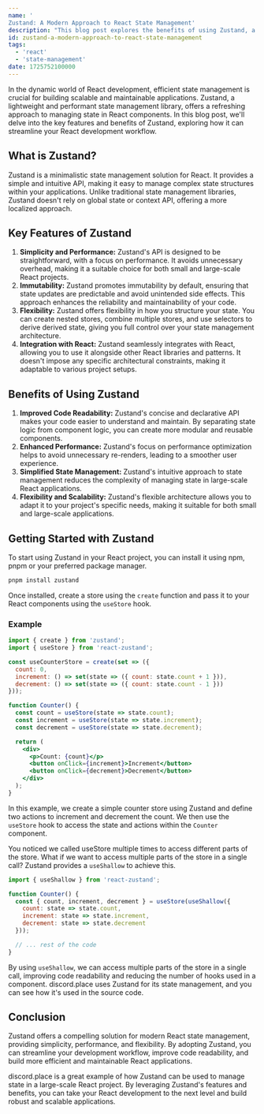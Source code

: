```yaml
---
name: '
Zustand: A Modern Approach to React State Management'
description: "This blog post explores the benefits of using Zustand, a lightweight and performant state management library for React."
id: zustand-a-modern-approach-to-react-state-management
tags:
  - 'react'
  - 'state-management'
date: 1725752100000
---
```


In the dynamic world of React development, efficient state management is crucial for building scalable and maintainable applications. Zustand, a lightweight and performant state management library, offers a refreshing approach to managing state in React components. In this blog post, we'll delve into the key features and benefits of Zustand, exploring how it can streamline your React development workflow.

## What is Zustand?

Zustand is a minimalistic state management solution for React. It provides a simple and intuitive API, making it easy to manage complex state structures within your applications. Unlike traditional state management libraries, Zustand doesn't rely on global state or context API, offering a more localized approach.

## Key Features of Zustand

1. **Simplicity and Performance:** Zustand's API is designed to be straightforward, with a focus on performance. It avoids unnecessary overhead, making it a suitable choice for both small and large-scale React projects.
2. **Immutability:** Zustand promotes immutability by default, ensuring that state updates are predictable and avoid unintended side effects. This approach enhances the reliability and maintainability of your code.
3. **Flexibility:** Zustand offers flexibility in how you structure your state. You can create nested stores, combine multiple stores, and use selectors to derive derived state, giving you full control over your state management architecture.
4. **Integration with React:** Zustand seamlessly integrates with React, allowing you to use it alongside other React libraries and patterns. It doesn't impose any specific architectural constraints, making it adaptable to various project setups.

## Benefits of Using Zustand

1. **Improved Code Readability:** Zustand's concise and declarative API makes your code easier to understand and maintain. By separating state logic from component logic, you can create more modular and reusable components.
2. **Enhanced Performance:** Zustand's focus on performance optimization helps to avoid unnecessary re-renders, leading to a smoother user experience.
3. **Simplified State Management:** Zustand's intuitive approach to state management reduces the complexity of managing state in large-scale React applications.
4. **Flexibility and Scalability:** Zustand's flexible architecture allows you to adapt it to your project's specific needs, making it suitable for both small and large-scale applications.

## Getting Started with Zustand

To start using Zustand in your React project, you can install it using npm, pnpm or your preferred package manager.

```bash
pnpm install zustand
```

Once installed, create a store using the `create` function and pass it to your React components using the `useStore` hook.

### Example

```jsx
import { create } from 'zustand';
import { useStore } from 'react-zustand';

const useCounterStore = create(set => ({
  count: 0,
  increment: () => set(state => ({ count: state.count + 1 })),
  decrement: () => set(state => ({ count: state.count - 1 }))
}));

function Counter() {
  const count = useStore(state => state.count);
  const increment = useStore(state => state.increment);
  const decrement = useStore(state => state.decrement);

  return (
    <div>
      <p>Count: {count}</p>
      <button onClick={increment}>Increment</button>
      <button onClick={decrement}>Decrement</button>
    </div>
  );
}
```

In this example, we create a simple counter store using Zustand and define two actions to increment and decrement the count. We then use the `useStore` hook to access the state and actions within the `Counter` component.

You noticed we called useStore multiple times to access different parts of the store. What if we want to access multiple parts of the store in a single call? Zustand provides a `useShallow` to achieve this.

```jsx
import { useShallow } from 'react-zustand';

function Counter() {
  const { count, increment, decrement } = useStore(useShallow({
    count: state => state.count,
    increment: state => state.increment,
    decrement: state => state.decrement
  }));

  // ... rest of the code
}
```

By using `useShallow`, we can access multiple parts of the store in a single call, improving code readability and reducing the number of hooks used in a component. discord.place uses Zustand for its state management, and you can see how it's used in the source code.

## Conclusion

Zustand offers a compelling solution for modern React state management, providing simplicity, performance, and flexibility. By adopting Zustand, you can streamline your development workflow, improve code readability, and build more efficient and maintainable React applications.

discord.place is a great example of how Zustand can be used to manage state in a large-scale React project. By leveraging Zustand's features and benefits, you can take your React development to the next level and build robust and scalable applications.